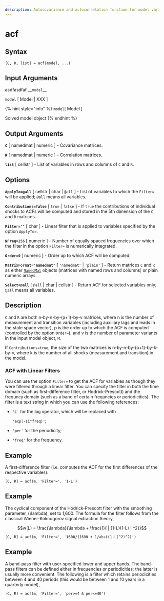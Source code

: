 ```yaml
---
description: Autocovariance and autocorrelation function for model variables
---
```


# acf

## Syntax

```text
[C, R, list] = acf(model, ...)
```

## Input Arguments

asdfasdfaf \_\_`model`\_\_

`model` \[ Model \| XXX \]

{% hint style="info" %}
`model`\[ Model \] 

Solved model object
{% endhint %}

## Output Arguments

**`C`** \[ namedmat \| numeric \] - Covariance matrices.

**`R`** \[ namedmat \| numeric \] - Correlation matrices.

**`list`** \[ cellstr \] - List of variables in rows and columns of `C` and `R`.

## Options

**`ApplyTo=@all`** \[ cellstr \| char \| `@all` \] - List of variables to which the `Filter=` will be applied; `@all` means all variables.

**`Contributions=false`** \[ `true` \| `false` \] - If `true` the contributions of individual shocks to ACFs will be computed and stored in the 5th dimension of the `C` and `R` matrices.

**`Filter=''`** \[ char \] - Linear filter that is applied to variables specified by the option `ApplyTo=`.

**`NFreq=256`** \[ numeric \] - Number of equally spaced frequencies over which the filter in the option `Filter=` is numerically integrated.

**`Order=0`** \[ numeric \] - Order up to which ACF will be computed.

**`MatrixFormat='namedmat'`** \[ `'namedmat'` \| `'plain'` \] - Return matrices `C` and `R` as either [`NamedMat`](../../data-management/namedmat-objects.md) objects \(matrices with named rows and columns\) or plain numeric arrays.

**`Select=@all`** \[ `@all` \| char \| cellstr \] - Return ACF for selected variables only; `@all` means all variables.

## Description

`C` and `R` are both n-by-n-by-\(p+1\)-by-v matrices, where n is the number of measurement and transition variables \(including auxiliary lags and leads in the state space vector\), p is the order up to which the ACF is computed \(controlled by the option `Order=`\), and v is the number of parameter variants in the input model object, `M`.

If `Contributions=true`, the size of the two matrices is n-by-n-by-\(p+1\)-by-k-by-v, where k is the number of all shocks \(measurement and transition\) in the model.

### ACF with Linear Filters

You can use the option `Filter=` to get the ACF for variables as though they were filtered through a linear filter. You can specify the filter in both the time domain \(such as first-difference filter, or Hodrick-Prescott\) and the frequncy domain \(such as a band of certain frequncies or periodicities\). The filter is a text string in which you can use the following references:

* `'L'` for the lag operator, which will be replaced with

  `'exp(-1i*freq)'`;

* `'per'` for the periodicity;
* `'freq'` for the frequency.

## Example

A first-difference filter \(i.e. computes the ACF for the first differences of the respective variables\):

```text
[C, R] = acf(m, 'Filter=', '1-L')
```

## Example

The cyclical component of the Hodrick-Prescott filter with the smoothing parameter, \(\lambda\), set to 1,600. The formula for the filter follows from the classical Wiener-Kolmogorov signal extraction theory,

$$w(L) = \frac{\lambda}{\lambda + \frac{1}{ | (1-L)(1-L) | ^2}}$$

```text
[C, R] = acf(m, 'Filter=', '1600/(1600 + 1/abs((1-L)^2)^2)')
```

## Example

A band-pass filter with user-specified lower and upper bands. The band-pass filters can be defined either in frequencies or periodicities; the latter is usually more convenient. The following is a filter which retains periodicities between 4 and 40 periods \(this would be between 1 and 10 years in a quarterly model\),

```text
[C, R] = acf(m, 'Filter=', 'per>=4 & per<=40')
```

